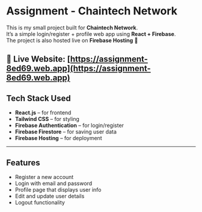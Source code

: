 # Assignment - Chaintech Network

This is my small project built for **Chaintech Network**.  
It’s a simple login/register + profile web app using **React + Firebase**.  
The project is also hosted live on **Firebase Hosting** 🚀  

🔗 **Live Website:** [https://assignment-8ed69.web.app](https://assignment-8ed69.web.app)  
---

## Tech Stack Used

- **React.js** – for frontend  
- **Tailwind CSS** – for styling  
- **Firebase Authentication** – for login/register  
- **Firebase Firestore** – for saving user data  
- **Firebase Hosting** – for deployment  

---

##  Features

- Register a new account  
- Login with email and password  
- Profile page that displays user info  
- Edit and update user details  
- Logout functionality  


